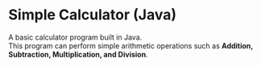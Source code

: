 # Simple Calculator (Java)

A basic calculator program built in Java.  
This program can perform simple arithmetic operations such as **Addition, Subtraction, Multiplication, and Division**.

